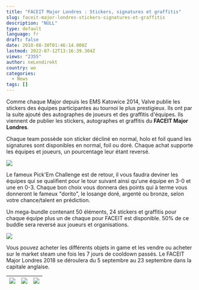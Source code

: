 ```yaml
---
title: "FACEIT Major Londres : Stickers, signatures et graffitis"
slug: faceit-major-londres-stickers-signatures-et-graffitis
description: "NULL"
type: default
language: fr
draft: false
date: 2018-08-30T01:46:14.000Z
lastmod: 2022-07-12T13:16:39.304Z
views: "2355"
author: neLendirekt
country: wo
categories:
  - News
tags: []
---
```

Comme chaque Major depuis les EMS Katowice 2014, Valve publie les stickers des équipes participantes au tournoi le plus prestigieux. Ils ont par la suite ajouté des autographes de joueurs et des graffitis d'équipes. Ils viennent de publier les stickers, autographes et graffitis du **FACEIT Major Londres**.

Chaque team possède son sticker décliné en normal, holo et foil quand les signatures sont disponibles en normal, foil ou doré. Chaque achat supporte les équipes et joueurs, un pourcentage leur étant reversé.

![](/images/articles/5b8746b48f4c4/images/xiUQsjQguTghOR3U9XG7NAolqSoSi8dRhW088h01.jpeg)

Le fameux Pick'Em Challenge est de retour, il vous faudra deviner les équipes qui se qualifient pour le tour suivant ainsi qu'une équipe en 3-0 et une en 0-3\. Chaque bon choix vous donnera des points qui à terme vous donneront le fameux "dorito", le losange doré, argenté ou bronze, selon votre chance/talent en prédiction.

Un mega-bundle contenant 50 éléments, 24 stickers et graffitis pour chaque équipe plus un de chaque pour FACEIT est disponible. 50% de ce buddle sera reversé aux joueurs et organisations.

![](/images/articles/5b8746b48f4c4/images/lAJi4c5h6kLf2WUboIciFWAAM7RVxEsW9nzxFgjb.png)

Vous pouvez acheter les différents objets in game et les vendre ou acheter sur le market steam une fois les 7 jours de cooldown passés. Le FACEIT Major Londres 2018 se déroulera du 5 septembre au 23 septembre dans la capitale anglaise.

| ![](/images/articles/5b8746b48f4c4/images/7Ab6PiwfedwG0mFhte9NR8R0tDSRFbq4ul94k8Xj.jpeg) | ![](/images/articles/5b8746b48f4c4/images/afNoEN71cufPR3P6Z49ll17gbyhkGbCwSmugKvVs.jpeg) | ![](/images/articles/5b8746b48f4c4/images/AcDc3m89NyFvEnQ0yl5DATJENM060gJM4vNPeBGQ.jpeg) |
| ----------------------------------------------------------------------------------------------------------------------------------------- | ----------------------------------------------------------------------------------------------------------------------------------------- | ----------------------------------------------------------------------------------------------------------------------------------------- |
